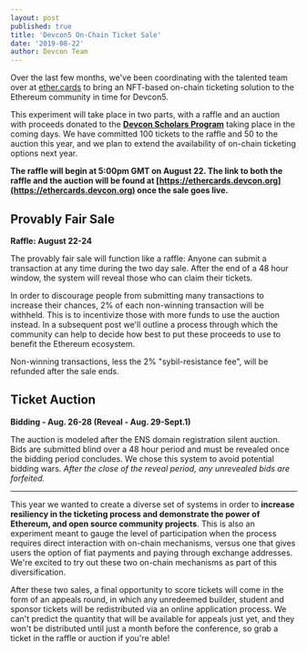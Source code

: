 ```yaml
---
layout: post
published: true
title: 'Devcon5 On-Chain Ticket Sale'
date: '2019-08-22'
author: Devcon Team
---
```


Over the last few months, we've been coordinating with the talented team over at [ether.cards](https://ether.cards) to bring an NFT-based on-chain ticketing solution to the Ethereum community in time for Devcon5.

This experiment will take place in two parts, with a raffle and an auction with proceeds donated to the **[Devcon Scholars Program](https://blog.ethereum.org/2019/08/20/announcing-the-devcon-scholars-program/)** taking place in the coming days. We have committed 100 tickets to the raffle and 50 to the auction this year, and we plan to extend the availability of on-chain ticketing options next year.

**The raffle will begin at 5:00pm GMT on August 22. The link to both the raffle and the auction will be found at [https://ethercards.devcon.org](https://ethercards.devcon.org) once the sale goes live.**

## Provably Fair Sale

**Raffle: August 22-24**

The provably fair sale will function like a raffle: Anyone can submit a transaction at any time during the two day sale. After the end of a 48 hour window, the system will reveal those who can claim their tickets.

In order to discourage people from submitting many transactions to increase their chances, 2% of each non-winning transaction will be withheld. This is to incentivize those with more funds to use the auction instead. In a subsequent post we'll outline a process through which the community can help to decide how best to put these proceeds to use to benefit the Ethereum ecosystem.

Non-winning transactions, less the 2% "sybil-resistance fee", will be refunded after the sale ends.

## Ticket Auction

**Bidding - Aug. 26-28 (Reveal - Aug. 29-Sept.1)**

The auction is modeled after the ENS domain registration silent auction. Bids are submitted blind over a 48 hour period and must be revealed once the bidding period concludes. We chose this system to avoid potential bidding wars. *After the close of the reveal period, any unrevealed bids are forfeited.*

***

This year we wanted to create a diverse set of systems in order to **increase resiliency in the ticketing process and demonstrate the power of Ethereum, and open source community projects**. This is also an experiment meant to gauge the level of participation when the process requires direct interaction with on-chain mechanisms, versus one that gives users the option of fiat payments and paying through exchange addresses. We're excited to try out these two on-chain mechanisms as part of this diversification.

After these two sales, a final opportunity to score tickets will come in the form of an appeals round, in which any unredeemed builder, student and sponsor tickets will be redistributed via an online application process. We can't predict the quantity that will be available for appeals just yet, and they won't be distributed until just a month before the conference, so grab a ticket in the raffle or auction if you're able!
